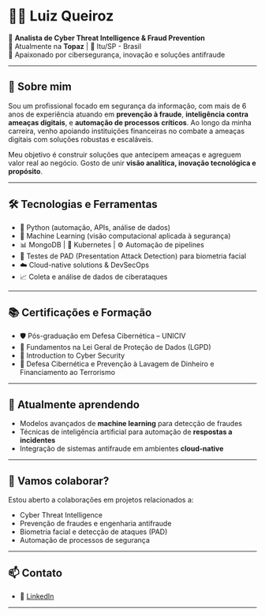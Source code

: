 # 👨‍💻 Luiz Queiroz

🎯 **Analista de Cyber Threat Intelligence & Fraud Prevention**  
💼 Atualmente na **Topaz** | 📍 Itu/SP - Brasil  
🚀 Apaixonado por cibersegurança, inovação e soluções antifraude

---

## 👋 Sobre mim

Sou um profissional focado em segurança da informação, com mais de 6 anos de experiência atuando em **prevenção à fraude**, **inteligência contra ameaças digitais**, e **automação de processos críticos**. Ao longo da minha carreira, venho apoiando instituições financeiras no combate a ameaças digitais com soluções robustas e escaláveis.

Meu objetivo é construir soluções que antecipem ameaças e agreguem valor real ao negócio. Gosto de unir **visão analítica, inovação tecnológica e propósito**.

---

## 🛠️ Tecnologias e Ferramentas

- 🐍 Python (automação, APIs, análise de dados)
- 🧠 Machine Learning (visão computacional aplicada à segurança)
- 📊 MongoDB | 🔧 Kubernetes | ⚙️ Automação de pipelines
- 🔐 Testes de PAD (Presentation Attack Detection) para biometria facial
- ☁️ Cloud-native solutions & DevSecOps
- 📈 Coleta e análise de dados de ciberataques

---

## 📚 Certificações e Formação

- 🛡️ Pós-graduação em Defesa Cibernética – UNICIV
- 📜 Fundamentos na Lei Geral de Proteção de Dados (LGPD)
- 🧠 Introduction to Cyber Security
- 🚨 Defesa Cibernética e Prevenção à Lavagem de Dinheiro e Financiamento ao Terrorismo

---

## 🌱 Atualmente aprendendo

- Modelos avançados de **machine learning** para detecção de fraudes  
- Técnicas de inteligência artificial para automação de **respostas a incidentes**  
- Integração de sistemas antifraude em ambientes **cloud-native**

---

## 🤝 Vamos colaborar?

Estou aberto a colaborações em projetos relacionados a:

- Cyber Threat Intelligence  
- Prevenção de fraudes e engenharia antifraude  
- Biometria facial e detecção de ataques (PAD)  
- Automação de processos de segurança

---

## 📫 Contato

- 🔗 [LinkedIn](https://www.linkedin.com/in/luizqueiroznqq)  
---
